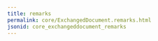 ```yaml
---
title: remarks
permalink: core/ExchangedDocument.remarks.html
jsonid: core_exchangeddocument_remarks
---
```

